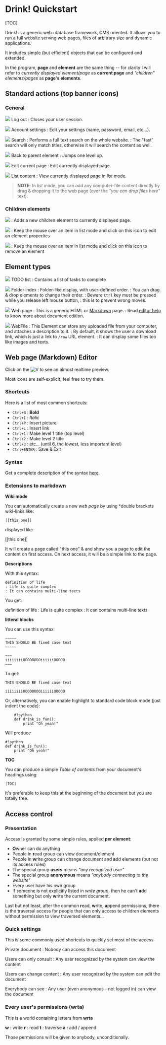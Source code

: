# Drink! Quickstart

[TOC]

Drink! is a generic web+database framework, CMS oriented. It allows you to run a full website serving web pages, files of arbitrary size and dynamic applications.

It includes simple (but efficient) objects that can be configured and extended.

In the program, **page** and **element** are the same thing -- for clarity I will refer to *currently displayed element/page* as **current page** and *"children" elements/pages* as **page's elements**.

## Standard actions (top banner icons)

### General

![](/static/actions/exit.png) Log out
:  Closes your user session.

![](/static/actions/personal.png) Account settings
:  Edit your settings (name, password, email, etc...).

![](/static/actions/find.png) Search
:  Performs a full text search on the whole website.
:  The "fast" search will only match titles, otherwise it will search the content as well.

![](/static/actions/top.png) Back to parent element
:  Jumps one level up.

![](/static/actions/edit.png) Edit current page
:  Edit currently displayed page.

![](/static/actions/open.png) List content
:  View currently displayed page in *list* mode.

> **NOTE**: In *list* mode, you can add any computer-file content directly by drag & dropping it to the web page (over the *"you can drop files here"* text).

### Children elements

![](/static/actions/new.png)
:  Adds a new children element to currently displayed page.

![](/static/actions/edit.png)
:  Keep the mouse over an item in list mode and click on this icon to edit an element properties

![](/static/actions/delete.png)
:  Keep the mouse over an item in list mode and click on this icon to remove an element

## Element types

![](/static/mime/tasks.png) TODO list
:  Contains a list of tasks to complete

![](/static/mime/folder.png) Folder index
:  Folder-like display, with user-defined order.
:  You can drag & drop elements to change their order.
:  Beware `Ctrl` key must be pressed while you release left mouse button,
:  this is to prevent wrong moves.


![](/static/mime/markdown.png) Web page
:  This is a generic HTML or  [Markdown](http://daringfireball.net/projects/markdown/basics "Markdown") page.
:  Read [editor help](#editor) to know more about document edition.

![](/static/mime/page.png) WebFile
:  This Element can store any uploaded file from your computer, and attaches a description to it.
:  By default, it shows the user a download link, which is just a link to `/raw` URL element.
:  It can display some files too like images and texts.


<a id="editor"></a>
## Web page (Markdown) Editor

Click on the ![V](/static/markitup/sets/markdown/images/preview.png) to see an almost realtime preview.

Most icons are self-explicit, feel free to try them.

### Shortcuts
Here is a list of most common shortcuts:

* `Ctrl+B` : **Bold**
* `Ctrl+I` : *Italic*
* `Ctrl+P` : Insert picture
* `Ctrl+L` : Insert link
* `Ctrl+1` : Make level 1 title (top level)
* `Ctrl+2` : Make level 2 title
* `Ctrl+3` : etc... (until 6, the lowest, less important level)
* `Ctrl+ENTER` : Save & Exit

### Syntax

Get a complete description of the syntax [here](http://daringfireball.net/projects/markdown/syntax).

### Extensions to markdown

**Wiki mode**

You can automatically create a new *web page* by using *double brackets wiki-links like:

    [[this one]]

displayed like

[[this one]]

It will create a page called "this one" & and show you a page to edit the content on first access. On next access, it will be a simple link to the page.

**Descriptions**

With this syntax:

    definition of life
    : Life is quite complex
    : It can contains multi-line texts

You get:

definition of life
: Life is quite complex
: It can contains multi-line texts

**litteral blocks**

You can use this syntax:

    ~~~~~
    THIS SHOULD BE fixed case text
    ~~~~~

    ~~~
    iiiiiiiiOOOOOOOOiiiiiiOOOOO
    ~~~


To get:

~~~~~
THIS SHOULD BE fixed case text
~~~~~

~~~
iiiiiiiiOOOOOOOOiiiiiiOOOOO
~~~

Or, alternatively, you can enable highlight to standard code block mode (just indent the code):

~~~
    #!python
    def drink_is_fun():
        print "Oh yeah!"
~~~

Will produce

    #!python
    def drink_is_fun():
        print "Oh yeah!"

**TOC**

You can produce a simple *Table of contents* from your document's headings using:

    [TOC]

It's preferable to keep this at the beginning of the document but you are totally free.

## Access control

### Presentation

Access is granted by some simple rules, applied **per element**:

* **O**wner can do anything
* People in **r**ead group can view document/element
* People in **w**rite group can change document and **a**dd elements (but not its access rules)
* The special group **users** means *"any recognized user"*
* The special group **anonymous** means *"anybody connecting to the website"*
* Every user have his own group
* If someone is not explicitly listed in *write group*, then he can't **a**dd something but only **w**rite the current document.

Last but not least, after the common **r**ead, **w**rite, **a**ppend permissions, there is the **t**raversal access for people that can only access to children elements without permission to view traversed elements...

### Quick settings

This is some commonly used shortcuts to quickly set most of the access.

Private document
:  Nobody can access this document

Users can only consult
:  Any user recognized by the system can view the content

Users can change content
:  Any user recognized by the system can edit the document

Everybody can see
:  Any user (even anonymous - not logged in) can view the document

### Every user's permissions (wrta)
This is a world containing letters from **wrta**

**w**
:  write
**r**
:  read
**t**
:  traverse
**a**
:  add / append

Those permissions will be given to anybody, unconditionally.
